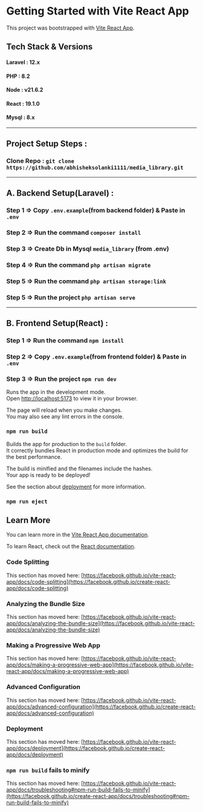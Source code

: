 # Getting Started with Vite React App

This project was bootstrapped with [Vite React App](https://github.com/facebook/vite-react-app).

## Tech Stack & Versions
#### Laravel : 12.x
#### PHP : 8.2
#### Node : v21.6.2
#### React : 19.1.0
#### Mysql : 8.x
___

## Project Setup Steps :
###  Clone Repo : `git clone https://github.com/abhisheksolanki1111/media_library.git`

---

## A. Backend Setup(Laravel) :

### Step 1 => Copy `.env.example`(from backend folder) & Paste in `.env`
### Step 2 => Run the command `composer install`
### Step 3 => Create Db in Mysql `media_library` (from .env)
### Step 4 => Run the command `php artisan migrate`
### Step 5 => Run the command `php artisan storage:link`
### Step 5 => Run the project `php artisan serve`

---
## B. Frontend Setup(React) :

### Step 1 => Run the command `npm install`
### Step 2 => Copy `.env.example`(from frontend folder) & Paste in `.env`
### Step 3 => Run the project `npm run dev`


Runs the app in the development mode.\
Open [http://localhost:5173](http://localhost:5173) to view it in your browser.

The page will reload when you make changes.\
You may also see any lint errors in the console.


### `npm run build`

Builds the app for production to the `build` folder.\
It correctly bundles React in production mode and optimizes the build for the best performance.

The build is minified and the filenames include the hashes.\
Your app is ready to be deployed!

See the section about [deployment](https://facebook.github.io/create-react-app/docs/deployment) for more information.

### `npm run eject`
 
## Learn More

You can learn more in the [Vite React App documentation](https://facebook.github.io/vite-react-app/docs/getting-started).

To learn React, check out the [React documentation](https://reactjs.org/).

### Code Splitting

This section has moved here: [https://facebook.github.io/vite-react-app/docs/code-splitting](https://facebook.github.io/create-react-app/docs/code-splitting)

### Analyzing the Bundle Size

This section has moved here: [https://facebook.github.io/vite-react-app/docs/analyzing-the-bundle-size](https://facebook.github.io/vite-react-app/docs/analyzing-the-bundle-size)

### Making a Progressive Web App

This section has moved here: [https://facebook.github.io/vite-react-app/docs/making-a-progressive-web-app](https://facebook.github.io/vite-react-app/docs/making-a-progressive-web-app)

### Advanced Configuration

This section has moved here: [https://facebook.github.io/vite-react-app/docs/advanced-configuration](https://facebook.github.io/create-react-app/docs/advanced-configuration)

### Deployment

This section has moved here: [https://facebook.github.io/vite-react-app/docs/deployment](https://facebook.github.io/create-react-app/docs/deployment)

### `npm run build` fails to minify

This section has moved here: [https://facebook.github.io/vite-react-app/docs/troubleshooting#npm-run-build-fails-to-minify](https://facebook.github.io/create-react-app/docs/troubleshooting#npm-run-build-fails-to-minify)
